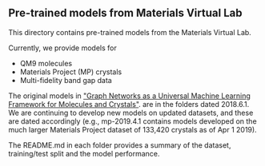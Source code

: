 ## Pre-trained models from Materials Virtual Lab

This directory contains pre-trained models from the Materials Virtual Lab.

Currently, we provide models for

* QM9 molecules    
* Materials Project (MP) crystals
* Multi-fidelity band gap data

The original models in ["Graph Networks as a Universal Machine Learning Framework for Molecules and Crystals"](https://doi.org/10.1021/acs.chemmater.9b01294).
are in the folders dated 2018.6.1. We are continuing to develop new models 
on updated datasets, and these are dated accordingly (e.g., mp-2019.4.1 contains
models developed on the much larger Materials Project dataset of 133,420
crystals as of Apr 1 2019). 

The README.md in each folder provides a summary of the dataset, training/test
split and the model performance.
